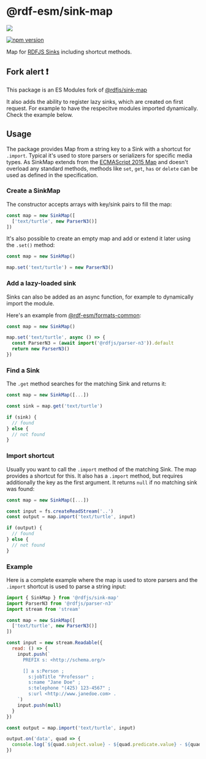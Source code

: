 # @rdf-esm/sink-map

![](https://github.com/rdf-esm/sink-map/workflows/Test/badge.svg)

[![npm version](https://img.shields.io/npm/v/@rdf-esm/sink-map.svg)](https://www.npmjs.com/package/@rdf-esm/sink-map)

Map for [RDFJS Sinks](http://rdf.js.org/#sink-interface) including shortcut methods.

## Fork alert :exclamation:

This package is an ES Modules fork of [@rdfjs/sink-map](https://npm.im/@rdfjs/sink-map)

It also adds the ability to register lazy sinks, which are created on first request. For example to have the respecitve modules imported dynamically. Check the example below.

## Usage

The package provides Map from a string key to a Sink with a shortcut for `.import`.
Typical it's used to store parsers or serializers for specific media types.
As SinkMap extends from the [ECMAScript 2015 Map](https://www.ecma-international.org/ecma-262/6.0/#sec-map-objects) and doesn't overload any standard methods, methods like `set`, `get`, `has` or `delete` can be used as defined in the specification.

### Create a SinkMap
The constructor accepts arrays with key/sink pairs to fill the map:

```javascript
const map = new SinkMap([
  ['text/turtle', new ParserN3()]
])
```

It's also possible to create an empty map and add or extend it later using the `.set()` method:

```javascript
const map = new SinkMap()

map.set('text/turtle') = new ParserN3()
```

### Add a lazy-loaded sink

Sinks can also be added as an async function, for example to dynamically import the module.

Here's an example from [@rdf-esm/formats-common](https://github.com/rdf-esm/formats-common/blob/master/parsers.js):

```javascript
const map = new SinkMap()

map.set('text/turtle', async () => {
  const ParserN3 = (await import('@rdfjs/parser-n3')).default
  return new ParserN3()
})
```

### Find a Sink

The `.get` method searches for the matching Sink and returns it:

```javascript
const map = new SinkMap([...])

const sink = map.get('text/turtle')

if (sink) {
  // found
} else {
  // not found
}
```

### Import shortcut

Usually you want to call the `.import` method of the matching Sink.
The map provides a shortcut for this.
It also has a `.import` method, but requires additionally the key as the first argument.
It returns `null` if no matching sink was found:

```javascript
const map = new SinkMap([...])

const input = fs.createReadStream('..')
const output = map.import('text/turtle', input)

if (output) {
  // found
} else {
  // not found
}
```

### Example

Here is a complete example where the map is used to store parsers and the `.import` shortcut is used to parse a string input:

```javascript
import { SinkMap } from '@rdfjs/sink-map'
import ParserN3 from '@rdfjs/parser-n3'
import stream from 'stream'

const map = new SinkMap([
  ['text/turtle', new ParserN3()]
])

const input = new stream.Readable({
  read: () => {
    input.push(`
      PREFIX s: <http://schema.org/>

      [] a s:Person ;
        s:jobTitle "Professor" ;
        s:name "Jane Doe" ;
        s:telephone "(425) 123-4567" ;
        s:url <http://www.janedoe.com> .
    `)
    input.push(null)
  }
})

const output = map.import('text/turtle', input)

output.on('data', quad => {
  console.log(`${quad.subject.value} - ${quad.predicate.value} - ${quad.object.value}`)
})
```
